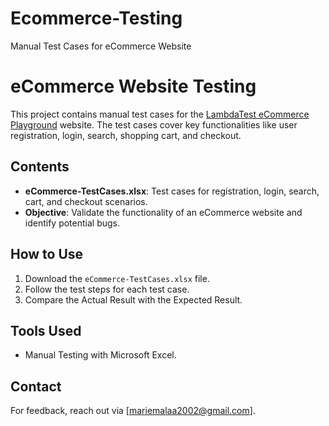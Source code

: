 # Ecommerce-Testing
Manual Test Cases for eCommerce Website

# eCommerce Website Testing

This project contains manual test cases for the [LambdaTest eCommerce Playground](https://ecommerce-playground.lambdatest.io/) website. The test cases cover key functionalities like user registration, login, search, shopping cart, and checkout.

## Contents
- **eCommerce-TestCases.xlsx**: Test cases for registration, login, search, cart, and checkout scenarios.
- **Objective**: Validate the functionality of an eCommerce website and identify potential bugs.

## How to Use
1. Download the `eCommerce-TestCases.xlsx` file.
2. Follow the test steps for each test case.
3. Compare the Actual Result with the Expected Result.

## Tools Used
- Manual Testing with Microsoft Excel.

## Contact
For feedback, reach out via [mariemalaa2002@gmail.com].
